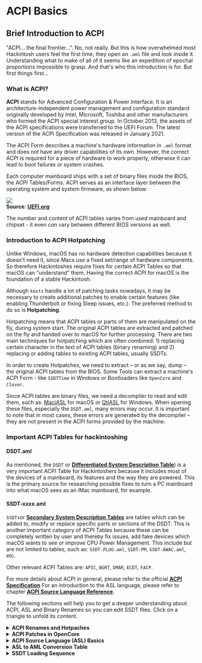 # ACPI Basics
## Brief Introduction to ACPI

"ACPI… the final frontier…". No, not really. But this is how overwhelmed most Hackintosh users feel the first time, they open an `.aml` file and look inside it. Understanding  what to make of all of it seems like an expedition of epochal proportions impossible to grasp. And that's who this introduction is for. But first things first…

### What is ACPI?
**ACPI** stands for Advanced Configuration & Power Interface. It is an architecture-independent power management and configuration standard originally developed by Intel, Microsoft, Toshiba and other manufacturers who formed the ACPI special interest group. In October 2013, the assets of the ACPI specifications were transferred to the UEFI Forum. The latest version of the ACPI Specification was released in January 2021. 

The ACPI Form describes a machine's hardware information in `.aml` format and does not have any driver capabilities of its own. However, the correct ACPI is required for a piece of hardware to work properly, otherwise it can lead to boot failures or system crashes. 

Each computer mainboard ships with a set of binary files inside the BIOS, the ACPI Tables/Forms. ACPI serves as an interface layer between the operating system and system firmware, as shown below:

![](https://uefi.org/specs/ACPI/6.4/_images/acpi-overview.png)</br>
**Source**: [**UEFI.org**](https://uefi.org/specs/ACPI/6.4/Frontmatter/Overview/Overview.html)

The number and content of ACPI tables varies from used mainboard and chipset - it even *can* vary between different BIOS versions as well.

### Introduction to ACPI Hotpatching

Unlike Windows, macOS has no hardware detection capabilities because it doesn't need it, since Macs use a fixed set/range of hardware components. So therefore Hackintoshes require fixes for certain ACPI Tables so that macOS can "understand" them. Having the correct ACPI for macOS is the foundation of a stable Hackintosh. 

Although `kexts` handle a lot of patching tasks nowadays, it may be necessary to create additional patches to enable certain features (like enabling Thunderbolt or fixing Sleep issues, etc.). The preferred method to do so is **Hotpatching**.

Hotpatching means that ACPI tables or parts of them are manipulated on the fly, during system start. The original ACPI tables are extracted and patched on the fly and handed over to macOS for further processing. There are two main techniques for hotpatching which are often combined: 1) replacing certain character in the text of ACPI tables (binary renaming) and 2) replacing or adding tables to existing ACPI tables, usually SSDTs.

In order to create Hotpatches, we need to extract – or as we say, dump – the original ACPI tables from the BIOS. Some Tools can extract a machine's ACPI Form - like `SSDTTime` in Windows or Bootloaders like `OpenCore` and `Clover`. 

Since ACPI tables are binary files, we need a decompiler to read and edit them, such as: [MaciASL](https://github.com/acidanthera/MaciASL) for macOS or [QtiASL](https://github.com/ic005k/QtiASL) for Windows. When opening these files, especially the `DSDT.aml`, many errors may occur. It is important to note that in most cases, these errors are generated by the decompiler – they are not present in the ACPI forms provided by the machine.

### Important ACPI Tables for hackintoshing

#### DSDT.aml 
As mentioned, the `DSDT` or [**Differentiated System Description Table**](https://uefi.org/specs/ACPI/6.4/05_ACPI_Software_Programming_Model/ACPI_Software_Programming_Model.html#differentiated-system-description-table-dsdt)) is a very important ACPI Table for Hackintoshers because it includes most of the devices of a mainboard, its features and the way they are powered. This is the primary source for researching possible fixes to turn a PC mainboard into what macOS sees as an iMac mainboard, for example.

#### SSDT-xxxx.aml
`SSDTs`or [**Secondary System Description Tables**](https://uefi.org/specs/ACPI/6.4/05_ACPI_Software_Programming_Model/ACPI_Software_Programming_Model.html?highlight=ssdt#secondary-system-description-table-ssdt) are tables which can be added to, modify or replace specific parts or sections of the DSDT. This is another important category of ACPI Tables because these can be completely written by user and thereby fix issues, add fake devices which macOS wants to see or improve CPU Power Management. This include but are not limited to tables, such as: `SSDT-PLUG.aml`, `SSDT-PM`, `SSDT-AWAC.aml`, etc.

Other relevant ACPI Tables are: `APIC`, `BGRT`, `DMAR`, `ECDT`, `FACP`.

For more details about ACPI in general, please refer to the official [**ACPI Specification**](https://uefi.org/specs/ACPI/6.4/index.html) For an introduction to the ASL language, please refer to chapter [**ACPI Source Language Reference**](https://uefi.org/specs/ACPI/6.4/19_ASL_Reference/ACPI_Source_Language_Reference.html?highlight=asl%20syntax).

The following sections will help you to get a deeper understanding about ACPI, ASL and Binary Renames so you can edit SSDT files. Click on a triangle to unfold its content.
<details>
<summary><strong>ACPI Renames and Hotpaches</strong></summary>

## ACPI Renames and Hotpatches

Try to avoid ACPI binary renames and patches such as `HDAS` to `HDEF`, `EC0` to `EC`, `SSDT-OC-XOSI` etc., whenever possible. Especially renaming of underlined `MethodObj`(such as `_STA`, `_OSI`, etc.) should be done with caution. Nowadays, a lot of them are handled by Kexts like **AppleALC** and **Whatevergreen** anyway.

**General Guidelines**: 

- No OS Patches are required. For parts that do not work properly use customized patches to make them work. For special requirements of operating systems, use the `SSDT-XOSI` Patch.
- For Brightness Control Keys to work, some machines do not require extra patches. Use `PS2 Keyboard Mapping` instead to achieve the same effect.
- For now, the vast majority of machines require the `0D6D Patch` to fix `Instant Wake` issues.
- Mostly all Laptops require additional device-specific renames and patches for the Battery Percentage Indicator to work. Recently, a new Kext called [ECEnabler](https://github.com/1Revenger1/ECEnabler) was introduced which enables macOS to read the battery status provided the Embedded Controller, so no patching is required. It doesn't work in all cases but it's a good idea to give it a try first.
- Most ThinkPad Laptops require the `PTSWAKTTS` patch to stop the Power Button LED from pulsing after waking up from sleep.
- For machines with a dedicated Sleep Button: if pressing the Sleep Button crashes the system, use the `PNP0C0E Sleep Correction Method` to fix it.

You may need to disable or enable certain components in order to solve specific problems. 
 
**In general, use:**

- `Binary Renames & Preset Variables` – the binary rename method is especially effective for computers running only macOS. On multi-boot systems with different Operating Systems  these patches should be used with **Caution** since binary renames apply to all systems which can cause issues. The best way to avoid such issues is to bypass OpenCore when booting into a different OS altogether, so no patches are injected. Or use Clover instead, since it does not inject patches into other OSes.
- `Fake Devices` since this method is very reliable. **Recommended**. 
</details>
<details>
<summary><strong>ACPI Patches in OpenCore</strong></summary>

### ACPI Patches in OpenCore
The following section refers to patching other ACPI Tables apart from the `DSDT.aml`, which most SSDT Hotpatches in the OC Little Repository are addressing. 

OpenCore applies ACPI changes globally to *every* operating system (unlike Clover) in the following order (as defined in the `config.plist`):

1. `Patch` is processed
2. `Delete` is processed 
3. `Add` is processed
4. `Quirks` are processed

#### Other ACPI Tables and Patching Methods
For more info about each one of the mentioned ACPI Tables below, please refer to the List of available [ACPI System Description Tables](https://uefi.org/specs/ACPI/6.4/05_ACPI_Software_Programming_Model/ACPI_Software_Programming_Model.html#acpi-system-description-tables).
	
![OC_ACPI_Patches](https://user-images.githubusercontent.com/76865553/136164424-ad3c01a5-546c-4f05-bdba-2e2d7eb72bd3.png)
	
- **FACP.aml**
	- **Patch method**: `ACPI\Quirks\FadtEnableReset` = `true` 
	- **Description**: Fixed ACPI Description Table (FADT). In the [ACPI Specification](https://uefi.org/specs/ACPI/6.4/05_ACPI_Software_Programming_Model/ACPI_Software_Programming_Model.html#fixed-acpi-description-table-fadt), the FADT defines various static system information related to configuration and power management. The FADT describes the implementation and configuration details of the ACPI hardware registers on the platform represented by an **FACP.aml** in the machine's ACPI Table, such as the RTC Clock, Power and Sleep buttons, Power Management, etc. In Hackintoshland this affects the following functions:
	- If you press the **Power Button** and cannot call out the "Restart, Sleep, Cancel, Shutdown" menu, try setting `ACPI\Quirks\FadtEnableReset`to `true`. If this doesn't fix it, try adding ***SSDT-PMCR*** instead. It's located under "Adding Missing Parts".
	- `Low Power S0 Idle` state. Tthe **FACP.aml** form characterizes the machine type and determines the power management method. If `Low Power S0 Idle` = `1`, it's an `AOAC` (Always On Always Connected) type of computer. See the "About AOAC" section for more details on `AOAC`.

- **Clear ACPI Header fields** 
	- **Patch method**: `ACPI\Quirks\NormalizeHeaders` = `true` 
	- **Note**: Only required on macOS 10.13

- **BGRT.aml** 
    - **Patch method**: `ACPI\Quirks\ResetLogoStatus` = `true` 
    - **Description**: **BGRT.aml** form is the bootstrap graphics resource table. According to the [`ACPI specification`](https://www.acpica.org/documentation), the `Displayed` item of the form should = `0`. However, some vendors have written non-zero data to the `Displayed` entry for some reason, which may cause the screen refresh to fail during the boot phase. The patch works to make `Displayed` = `0`.
    - **Note:** Not all machines have this form

- **Relocate ACPI Memory Regions** 
    - **Patch method**: `ACPI\Quirks\RebaseRegions` = `true` 
    - **Description**: ACPI forms have memory regions with both dynamically allocated addresses and fixed addresses. 
    - **Caution**: This patch is very dangerous and should not be chosen unless relocating memory regions solves boot crashes!

- **FACS.aml** 
    - **Patch method**: `ACPI\Quirks\ResetHwSig` = `true` 
    - **Decription**: The `Hardware Signature` item of the **FACS.aml** form is a 4-byte hardware signature, which is calculated after the system boots based on the hardware configuration. If this value is changed after the machine wakes up from a **Hibernate** state, the system will not recover correctly. The patch works by setting the `Hardware Signature` = `0` to resolve this issue.
    - **Note:** If the system has **Hibernation** disabled, you do not need to bother with this patch!

- **SLIC.aml**
	- **Patch method**: `ACPI\Quirks\SyncTableIds` = `true`
	- **Description**: Microsoft Software Licensing table. This works around patched tables becoming incompatible with the SLIC table causing licensing issues in older Windows operating systems.

- **DMAR.aml** 
    - **Patch method**: `Kernel\Quirks\DisableIoMapper` = `true` 
    - **Description**: The patch works the same as disabling `VT-d` in BIOS or using a `DropDMAR.aml` 
    - **Note**: Only early Mac systems need this patch

- **ECDT.aml**:
    - **Patch Method**: Binary rename to rename it to `EC`. Has to be applied globally so all references to its Name and `Namepath` in all of the ACPI forms are identical. Otherwise the whole ACPI gets borked.
    - **Description**: Embedded Controller.
    - **Note**: Individual machines (e.g. **Lenovo yoga-s740**) have `Namepath` in the **ECDT.aml** form that is inconsistent with the `EC` name of other ACPI forms, which can cause ACPI errors during the boot process. This patch is a good solution to the ACPI error problem.
    - **Note**: Not all machines have this table. Use SSDTTime to generate a fake EC.
</details>
<details>
<summary><strong>ACPI Source Language (ASL) Basics</strong></summary>

# ACPI Source Language (ASL) Basics
> The provided explanations in this Section are based on the following Post at PCBeta Forums by the User suhetao: "[DIY DSDT Tutorial Series, Part 1: ASL (ACPI Source Language) Basics](http://bbs.pcbeta.com/forum.php?mod=viewthread&tid=944566&archive=2&extra=page%3D1&page=1)"
> 
> - Reformatted for Markdown by Bat.bat (williambj1) on 2020-2-14, with some additions and corrections.
> - Translated from chinese into english and edited by [5T33Z0](https://github.com/5T33Z0), 2021-03-24.

## Preface
The following information is based on the documentation of the [ACPI Specifications](https://uefi.org/specs/ACPI/6.4/) provided by the Unified Extensible Firmware Interface Forum (UEFI.org). Since I am not a BIOS developer, it is possible that there could be mistakes in the provided ASL examples.

## Explanation 
Did you ever wonder what a `DSDT` or `SSDT` is and what it does? Or how these rename patches that you have in your `config.plist` work? Well, after reading this, you will know for sure!

### ACPI
**`ACPI`** stands for `Advanced Configuration & Power Interface`. In the ACPI, peripheral devices and system hardware features of the platform are described in (1) the **`DSDT`** (Differentiated System Description Table), which is loaded at boot and (2) in SSDTs (Secondary System Description Tables), which are loaded *dynamically* at run time. ACPI is literally just a set of tables of texts to provide operating systems with some basic information about the used hardware. **`DSDTs`** and **`SSDTs`** are just *two* of the many tables that make up a system's ACPI – but very important ones for us.

### Why to prefer SSDTs over a patched DSDT
A common problem with Hackintoshes is missing ACPI functionality when trying to run macOS on X86-based Intel and AMD systems, such as: Networking not working, USB Ports not working, CPU Power Management not working correctly, screens not turning off when the lid is closed, Sleep and Wake not working, Brightness controls not working and so on.

These issues stems from DSDTs made with Windows support in mind on one hand and Apple not using standard ACPI tables for their hardware on the other. These issues can be addressed by dumping, patching and injecting the patched DSDT during boot, replacing the original. 

Since a DSDT can change when updating the BIOS, injecting an older DSDT on top of a newer one can cause conflicts and break macOS functionalities. Therefore *dynamic patching* with SSDTs is highly recommended over using a patched DSDT. Plus the whole process is much more efficient, transparent and elegant.

### ASL
A notable feature of `ACPI` is a specific proprietary language to compile ACPI tables. This language is called `ASL` (ACPI Source Language), which is at the center of this article. After an ASL is compiled, it becomes AML (ACPI Machine Language), which can be executed by the operating system. Since ASL is a language, it has its own rules and guidelines. 

## ASL Guidelines

1. The variable defined in the `DefinitionBlock` must not exceed 4 characters, and not begin with digits. Just check any DSDT/SSDT – no exceptions.
2. `Scope` is similar to `{}`. There is one and there is only one `Scope`. Therefore, DSDT begins with:

   ```swift
   DefinitionBlock ("xxxx", "DSDT", 0x02, "xxxx", "xxxx", xxxx)
   {
   ```
   and is ended by

   ```swift
   }
   ```

   This is called the `Root Scope`.

The `xxxx` parameters refer to the `File Name`、`OEMID`、`Table ID` and `OEM Version`. The third parameter is based on the second parameter. As shown above, if the second parameter is **`DSDT`**, the third parameter must be `0x02`. Other parameters are free to fill in.

1. Methods and variables beginning with an underscore `_` are reserved for operating systems. That's why some ASL tables contain `_T_X` trigger warnings after decompiling.

2. A `Method` always contains either a `Device` or a `Scope`. As such, a `Method` _cannot_ be defined without a `Scope`. Therefore the example below is **invalid** because the Method is followed by a DefinitionBlock:

   ```swift
   Method (xxxx, 0, NotSerialized)
   {
       ...
   }
   DefinitionBlock ("xxxx", "DSDT", 0x02, "xxxx", "xxxx", xxxx)
   {
       ...
   }
   ```

3. `\_GPE`,`\_PR`,`\_SB`,`\_SI`,`\_TZ` belong to root scope `\`.

   - `\_GPE` &rarr; ACPI Event handlers
   - `\_PR` &rarr; CPU
   - `\_SB` &rarr; Devices and Busses
   - `\_SI` &rarr; System indicator
   - `\_TZ` &rarr; Thermal zone

	Components with different attributes are place below/inside the corresponding Scope. For example:

   - `Device (PCI0)` is placed inside `Scope (\_SB)`

     ```swift
     Scope (\_SB)
     {
         Device (PCI0)
         {
             ...
         }
         ...
     }
     ```

   - CPU related information is placed in Scope (_PR)

     > CPUs can have various scopes, for instance `_PR`,`_SB`,`_SCK0`

     ```swift
     Scope (_PR)
     {
         Processor (CPU0, 0x00, 0x00000410, 0x06)
         {
             ...
         }
         ...
     }
     ```

   - `Scope (_GPE)` places event handlers

      ```swift
      Scope (_GPE)
      {
          Method (_L0D, 0, NotSerialized)
          {
              ...
          }
          ...
      }
      ```

      Yes, methods can be placed here. Caution, methods begin with **`_`** are reserved by operating systems.

5. `Device (xxxx)` also can be recognized as a scope, it contains various descriptions to devices, e.g. `_ADR`,`_CID`,`_UID`,`_DSM`,`_STA`.
6. Symbol `\` quotes the root scope; `^` quotes the superior scope. Similarly,`^` is superior to `^^`.
7. Symbol `_` is meaningless, it only completes the 4 characters, e.g. `_OSI`.
8. For better understanding, ACPI releases `ASL+(ASL2.0)`, it introduces C language's `+-*/=`, `<<`, `>>` and logical judgment `==`, `!=` etc.
9. Methods in ASL can accept up to 7 arguments; they are represented by `Arg0` to `Arg6` and cannot be customized.
10. Local variables in ASL can accept up to 8 arguments；they are represented by `Local0`~`Local7`. Definitions is not necessary, but should be initialized, in other words, assignment is needed.

## Common ASL Data Types

|    ASL    | 
| :-------: | 
| `Integer` |
| `String`  | 
|  `Event`  | 
| `Buffer`  | 
| `Package` | 

## ASL Variables Definition

- Define Integer:

  ```swift
  Name (TEST, 0)
  ```

- Define String:
  
  ```swift
  Name (MSTR,"ASL")
  ```

- Define Package:

  ```swift
  Name (_PRW, Package (0x02)
  {
      0x0D,
      0x03
  })
  ```

- Define Buffer Field (6 available types in total):

| Create statement |   size    |
| :--------------: | :-------: |
|  CreateBitField  |  1-Bit    |
| CreateByteField  |  8-Bit    |
| CreateWordField  |  16-Bit   |
| CreateDWordField |  32-Bit   |
| CreateQWordField |  64-Bit   |
|   CreateField    | any sizes |

  ```swift
  CreateBitField (AAAA, Zero, CCCC)
  CreateByteField (DDDD, 0x01, EEEE)
  CreateWordField (FFFF, 0x05, GGGG)
  CreateDWordField (HHHH, 0x06, IIII)
  CreateQWordField (JJJJ, 0x14, KKKK)
  CreateField (LLLL, Local0, 0x38, MMMM)
  ```
It is not necessary to announce its type when defining a variable.

## ASL Assignment

```swift
Store (a,b) /* legacy ASL */
b = a      /*   ASL+  */
```

**Examples**:

```swift
Store (0, Local0)
Local0 = 0

Store (Local0, Local1)
Local1 = Local0
```

## ASL Calculation

|  ASL+  |  Legacy ASL|  Examples                                                                 |
| :----: | :--------: | :------------------------------------------------------------------------ |
|   +    |    Add     | `Local0 = 1 + 2`<br/>`Add (1, 2, Local0)`                                 |
|   -    |  Subtract  | `Local0 = 2 - 1`<br/>`Subtract (2, 1, Local0)`                            |
|   *    |  Multiply  | `Local0 = 1 * 2`<br/>`Multiply (1, 2, Local0)`                            |
|   /    |   Divide   | `Local0 = 10 / 9`<br/>`Divide (10, 9, Local1(remainder), Local0(result))` |
|   %    |    Mod     | `Local0 = 10 % 9`<br/>`Mod (10, 9, Local0)`                               |
|   <<   | ShiftLeft  | `Local0 = 1 << 20`<br/>`ShiftLeft (1, 20, Local0)`                        |
|   >>   | ShiftRight | `Local0 = 0x10000 >> 4`<br/>`ShiftRight (0x10000, 4, Local0)`             |
|   --   | Decrement  | `Local0--`<br/>`Decrement (Local0)`                                       |
|   ++   | Increment  | `Local0++`<br/>`Increment (Local0)`                                       |
|   &    |    And     | `Local0 = 0x11 & 0x22`<br/>`And (0x11, 0x22, Local0)`                     |
| &#124; |     Or     | `Local0 = 0x01`&#124;`0x02`<br/>`Or (0x01, 0x02, Local0)`                 |
|   ~    |    Not     | `Local0 = ~(0x00)`<br/>`Not (0x00,Local0)`                                |
|        |    Nor     | `Nor (0x11, 0x22, Local0)`                                                |

Read `ACPI Specification` for more details

## ASL Logic

|  ASL+  |   Legacy ASL  | Examples                                                         |
| :----: | :-----------: | :----------------------------------------------------------------|
|   &&   |     LAnd      |  `If (BOL1 && BOL2)`<br/>`If (LAnd(BOL1, BOL2))`                 |
|   !    |     LNot      |  `Local0 = !0`<br/>`Store (LNot(0), Local0)`                     |
| &#124; |      LOr      |  `Local0 = (0`&#124;`1)`<br/>`Store (LOR(0, 1), Local0)`         |
|   <    |     LLess     |  `Local0 = (1 < 2)`<br/>`Store (LLess(1, 2), Local0)`            |
|   <=   |  LLessEqual   |  `Local0 = (1 <= 2)`<br/>`Store (LLessEqual(1, 2), Local0)`      |
|   >    |   LGreater    |  `Local0 = (1 > 2)`<br/>`Store (LGreater(1, 2), Local0)`         |
|   >=   | LGreaterEqual |  `Local0 = (1 >= 2)`<br/>`Store (LGreaterEqual(1, 2), Local0)`   |
|   ==   |    LEqual     |  `Local0 = (Local0 == Local1)`<br/>`If (LEqual(Local0, Local1))` |
|   !=   |   LNotEqual   |  `Local0 = (0 != 1)`<br/>`Store (LNotEqual(0, 1), Local0)`       |

Only two results from logical calculation - `0` or `1`

## Defining Methods in ASL

1. Define a Method:

   ```swift
   Method (TEST)
   {
       ...
   }
   ```

2. Defines a method containing 2 parameters and applies local variables `Local0`~`Local7`

   Numbers of parameters are defaulted to `0`

   ```swift
   Method (MADD, 2)
   {
       Local0 = Arg0
       Local1 = Arg1
       Local0 += Local7
   }
   ```


3. Define a method contains a return value:
  
   ```swift
   Method (MADD, 2)
   {
       Local0 = Arg0
       Local1 = Arg1
       Local0 += Local1

       Return (Local0) /* return here */
   }
   ```

   

   ```swift
   Local0 = 1 + 2            /* ASL+ */
   Store (MADD (1, 2), Local0)  /* Legacy ASL */
   ```

4. Define serialized method:

   If not define `Serialized` or `NotSerialized`, default as `NotSerialized`

   ```swift
   Method (MADD, 2, Serialized)
   {
       Local0 = Arg0
       Local1 = Arg1
       Local0 += Local1
       Return (Local0)
   }
   ```

   It looks like `multi-thread synchronization`. In other words, only one instance can exist in the memory when the method is stated as `Serialized`. Normally the application creates one object, for example:

   ```swift
   Method (TEST, Serialized)
   {
       Name (MSTR,"I will succeed")
   }
   ```

   If we state `TEST` shown above，and call it from two different methods:

   ```swift
   Device (Dev1)
   {
        TEST ()
   }
   Device (Dev2)
   {
        TEST ()
   }
   ```
If we execute `TEST` in `Dev1`, then `TEST` in `Dev2` will wait until the first one finalized. If we state:

   ```swift
   Method (TEST, NotSerialized)
   {
       Name (MSTR, "I will succeed")
   }
   ```

   when one of `TEST` called from `Devx`, another `TEST` will be failed to create `MSTR`.

## ACPI Preset Function

### `_OSI`  (Operating System Interfaces)

It is easy to acquire the current operating system's name and version when applying `_OSI`. For example, we could apply a patch that is specific to Windows or MacOS.

`_OSI` requires a string, the string must be picked from the table below.

|                 OS                  |      String      |
| :---------------------------------: | :--------------: |
|                macOS                |    `"Darwin"`    |
| Linux (other Linux-based OS)        |    `"Linux"`     |
|                  FreeBSD            |   `"FreeBSD"`    |
|                  Windows            | `"Windows 20XX"` |

> Notably, different Windows versions requre a unique string, read:  
> <https://docs.microsoft.com/en-us/windows-hardware/drivers/acpi/winacpi-osi>

When `_OSI`'s string matches the current system, it returns `1` since the `If` condition is valid.

```swift
If (_OSI ("Darwin")) /* judge if the current system is macOS */
```

### `_STA` (Status)

**⚠️ CAUTION: Two types of `_STA` exist! Do not confuse it with `_STA` from `PowerResource`!**

5 types of bit can be return from `_STA` method, explanations are listed below:

| Bit   | Explanations                           |
| :-----: | :----------------------------- |
| Bit [0] | Set if the device is present.                   |
| Bit [1] | Set if the device is enabled and decoding its resources. |
| Bit [2] | Set if the device should be shown in the UI.         |
| Bit [3] | Set if the device is functioning properly (cleared if device failed its diagnostics).            |
| Bit [4] | Set if the battery is present.             |

We need to transfer these bits from hexadecimal to binary. `0x0F` transferred to `1111`, meaning enable it(the first four bits); while `Zero` means disable. 

We also encounter `0x0B`,`0x1F`. `1011` is a binary form of `0x0B`, meaning the device is enabled and not is not allowed to decode its resources. `0X0B` often utilized in ***`SSDT-PNLF`***. `0x1F` (`11111`)only appears to describe battery device from laptop, the last bit is utilized to inform Control Method Battery Device `PNP0C0A` that the battery is present.

> In terms of `_STA` from `PowerResource`
>
> `_STA` from `PowerResource` only returns `One` or `Zero`. Please read `ACPI Specification` for detail.

### `_CRS` (Current Resource Settings)
`_CRS` returns a `Buffer`, it is often utilized to acquire touchable devices' `GPIO Pin`,`APIC Pin` for controlling the interrupt mode.

## ASL flow Control

ASL also has its method to control flow.

- Switch
  - Case
  - Default
  - BreakPoint
- While
  - Break
  - Continue
- If
  - Else
  - ElseIf
- Stall

### Branch control `If` & `Switch`

#### `If`

   The following codes check if the system is `Darwin`, if yes then`OSYS = 0x2710`

   ```swift
   If (_OSI ("Darwin"))
   {
       OSYS = 0x2710
   }
   ```

#### `ElseIf`, `Else`

   The following codes check if the system is `Darwin`, and if the system is not `Linux`, if yes then `OSYS = 0x07D0`

   ```swift
   If (_OSI ("Darwin"))
   {
       OSYS = 0x2710
   }
   ElseIf (_OSI ("Linux"))
   {
       OSYS = 0x03E8
   }
   Else
   {
       OSYS = 0x07D0
   }
   ```

#### `Switch`, `Case`, `Default`, `BreakPoint`

   ```swift
   Switch (Arg2)
   {
       Case (1) /* Condition 1 */
       {
           If (Arg1 == 1)
           {
               Return (1)
           }
           BreakPoint /* Mismatch condition, exit */
       }
       Case (2) /* Condition 2 */
       {
           ...
           Return (2)
       }
       Default /* if condition is not match，then */
       {
           BreakPoint
       }
   }
   ```

### Loop control

#### `While` & `Stall`

```swift
Local0 = 10
While (Local0 >= 0x00)
{
    Local0--
    Stall (32)
}
```

`Local0` = `10`,if `Local0` ≠ `0` is false, `Local0`-`1`, stall `32μs`, the codes delay `10 * 32 = 320 μs`。

#### `For`

`For` from `ASL` is similar to `C`, `Java`

```swift
for (local0 = 0, local0 < 8, local0++)
{
    ...
}
```

`For` shown above and `While` shown below are equivalent

```swift
Local0 = 0
While (Local0 < 8)
{
    Local0++
}
```

## `External` Quote

|  Quote Types   | External SSDT Quote| Quoted                   |
| :------------: | :-------------------------------------------- | :---------------------------------------------------------------------- |
|   UnknownObj   | `External (\_SB.EROR, UnknownObj`             | (avoid to use)                                                          |
|     IntObj     | `External (TEST, IntObj`                      | `Name (TEST, 0)`                                                        |
|     StrObj     | `External (\_PR.MSTR, StrObj`                 | `Name (MSTR,"ASL")`                                                     |
|    BuffObj     | `External (\_SB.PCI0.I2C0.TPD0.SBFB, BuffObj` | `Name (SBFB, ResourceTemplate ()`<br/>`Name (BUF0, Buffer() {"abcde"})` |
|     PkgObj     | `External (_SB.PCI0.RP01._PRW, PkgObj`        | `Name (_PRW, Package (0x02) { 0x0D, 0x03 })`                            |
|  FieldUnitObj  | `External (OSYS, FieldUnitObj`                | `OSYS,   16,`                                                           |
|   DeviceObj    | `External (\_SB.PCI0.I2C1.ETPD, DeviceObj`    | `Device (ETPD)`                                                         |
|    EventObj    | `External (XXXX, EventObj`                    | `Event (XXXX)`                                                          |
|   MethodObj    | `External (\_SB.PCI0.GPI0._STA, MethodObj`    | `Method (_STA, 0, NotSerialized)`                                       |
|    MutexObj    | `External (_SB.PCI0.LPCB.EC0.BATM, MutexObj`  | `Mutex (BATM, 0x07)`                                                    |
|  OpRegionObj   | `External (GNVS, OpRegionObj`                 | `OperationRegion (GNVS, SystemMemory, 0x7A4E7000, 0x0866)`              |
|  PowerResObj   | `External (\_SB.PCI0.XDCI, PowerResObj`       | `PowerResource (USBC, 0, 0)`                                            |
|  ProcessorObj  | `External (\_SB.PR00, ProcessorObj`           | `Processor (PR00, 0x01, 0x00001810, 0x06)`                              |
| ThermalZoneObj | `External (\_TZ.THRM, ThermalZoneObj`         | `ThermalZone (THRM)`                                                    |
|  BuffFieldObj  | `External (\_SB.PCI0._CRS.BBBB, BuffFieldObj` | `CreateField (AAAA, Zero, BBBB)`                                        |

> DDBHandleObj is rare, no discussion


## ASL CondRefOf

`CondRefOf` is useful to check the object is existed or not.

```swift
Method (SSCN, 0, NotSerialized)
{
    If (_OSI ("Darwin"))
    {
        ...
    }
    ElseIf (CondRefOf (\_SB.PCI0.I2C0.XSCN))
    {
        If (USTP)
        {
            Return (\_SB.PCI0.I2C0.XSCN ())
        }
    }

    Return (Zero)
}
```

The codes are quoted from **`SSDT-I2CxConf`**. When system is not MacOS, and `XSCN` exists under `I2C0`, it returns the original value.
</details>
<details>
<summary><strong>ASL to AML Conversion Table</strong></summary>

# ASL to AML Conversion Table

> `ASL` is an abbreviation for ACPI Source Language, i.e. `ACPI Source Code`. `AML` on the other hand is its binary counterpart, the `ACPI Machine Language Binary`– the language computers can understand.

The following table can be regarded as the quasi dictionary for translating from ASL to AML. 

Here's an Example: the well-known "`_DSM` to `XDSM`" binary rename consists of the "Find" value: `5F44534D` and the "Replace" value `5844534D`. This all seems kind of random at first, but in fact it is not. If you take a look in the binary column, you can see that the underscore "`_`" has a value of "5F" (we omit the leading zeros), "D" has "44", "S" is "3S" and "M" corresponds to "4d" – which equals "`_DSM`" in binary. And binary "58" "44" "53" "4D" equals to "`XDSM`" in ASL. And that's how you can read and translate between ASL and AML and create your own renames, if necessary.


|          ASL           |   Binary (AML) |
| :--------------------: | :---------:    |
|          ZERO          |   `0x00`    |
|          ONE           |   `0x01`    |
| **##################** | **-------** |
|         ALIAS          |   `0x06`    |
|          Name          |   `0x08`    |
| **##################** | **-------** |
|          Byte          |   `0x0a`    |
|          Word          |   `0x0b`    |
|         DWORD          |   `0x0c`    |
|         STRING         |   `0x0d`    |
|         QWORD          |   `0x0e`    |
| **##################** | **-------** |
|         Scope          |   `0x10`    |
|         Buffer         |   `0x11`    |
|        Package         |   `0x12`    |
|      VAR_PACKAGE       |   `0x13`    |
|         Method         |   `0x14`    |
|        Externel        |   `0x15`    |
|       DUAL_NAME        |   `0x2e`    |
|       MULTI_NAME       |   `0x2f`    |
| **##################** | **-------** |
|           A            |   `0x41`    |
|           B            |   `0x42`    |
|           C            |   `0x43`    |
|           D            |   `0x44`    |
|           E            |   `0x45`    |
|           F            |   `0x46`    |
|           G            |   `0x47`    |
|           H            |   `0x48`    |
|           I            |   `0x49`    |
|           J            |   `0x4a`    |
|           K            |   `0x4b`    |
|           L            |   `0x4c`    |
|           M            |   `0x4d`    |
|           N            |   `0x4e`    |
|           O            |   `0x4f`    |
|           P            |   `0x50`    |
|           Q            |   `0x51`    |
|           R            |   `0x52`    |
|           S            |   `0x53`    |
|           T            |   `0x54`    |
|           U            |   `0x55`    |
|           V            |   `0x56`    |
|           W            |   `0x57`    |
|           X            |   `0x58`    |
|           Y            |   `0x59`    |
|           Z            |   `0x5a`    |
|           \            |   `0x5c`    |
|           ^            |   `0x5e`    |
|           _            |   `0x5f`    |
| **##################** | **-------** |
|         Local0         |   `0x60`    |
|         Local1         |   `0x61`    |
|         Local2         |   `0x62`    |
|         Local3         |   `0x63`    |
|         Local4         |   `0x64`    |
|         Local5         |   `0x65`    |
|         Local6         |   `0x66`    |
|         Local7         |   `0x67`    |
| **##################** | **-------** |
|          Arg0          |   `0x68`    |
|          Arg1          |   `0x69`    |
|          Arg2          |   `0x6a`    |
|          Arg3          |   `0x6b`    |
|          Arg4          |   `0x6c`    |
|          Arg5          |   `0x6d`    |
|          Arg6          |   `0x6e`    |
| **##################** | **-------** |
|         Store          |   `0x70`    |
|         Refor          |   `0x71`    |
|          Add           |   `0x72`    |
|         Concat         |   `0x73`    |
|        Suntract        |   `0x74`    |
|       INCREMENT        |   `0x75`    |
|       DECREMENT        |   `0x76`    |
|        MULTIPLY        |   `0x77`    |
|         DIVIDE         |   `0x78`    |
|       SHIFT_LEFT       |   `0x79`    |
|      SHIFT_RIGHT       |   `0x7a`    |
|          AND           |   `0x7b`    |
|          NAND          |   `0x7c`    |
|           OR           |   `0x7d`    |
|          NOR           |   `0x7e`    |
|          XOR           |   `0x7f`    |
|          NOT           |   `0x80`    |
|   FIND_SET_LEFT_BIT    |   `0x81`    |
|   FIND_SET_RIGHT_BIT   |   `0x82`    |
|        DEREF_OF        |   `0x83`    |
|       CONCAT_RES       |   `0x84`    |
|          MOD           |   `0x85`    |
|         NOTIFY         |   `0x86`    |
|        SIZE_OF         |   `0x87`    |
|         INDEX          |   `0x88`    |
|         MATCH          |   `0x89`    |
|   CREATE_DWORD_FIELD   |   `0x8a`    |
|   CREATE_WORD_FIELD    |   `0x8b`    |
|   CREATE_BYTE_FIELD    |   `0x8c`    |
|    CREATE_BIT_FIELD    |   `0x8d`    |
|      OBJECT_TYPE       |   `0x8e`    |
|   CREATE_QWORD_FIELD   |   `0x8f`    |
|          LAND          |   `0x90`    |
|          LOR           |   `0x91`    |
|          LNOT          |   `0x92`    |
|         LEQUAL         |   `0x93`    |
|        LGREATER        |   `0x94`    |
|         LLESS          |   `0x95`    |
|       TO_BUFFER        |   `0x96`    |
|     TO_DEC_STRING      |   `0x97`    |
|     TO_HEX_STRING      |   `0x98`    |
|       TO_INTEGER       |   `0x99`    |
|       TO_STRING        |   `0x9c`    |
|      COPY_OBJECT       |   `0x9d`    |
|          MID           |   `0x9e`    |
|        CONTINUE        |   `0x9f`    |
|           IF           |   `0xa0`    |
|          ELSE          |   `0xa1`    |
|         WHILE          |   `0xa2`    |
|          NOOP          |   `0xa3`    |
|         RETURN         |   `0xa4`    |
|         BREAK          |   `0xa5`    |
|      BREAK_POINT       |   `0xcc`    |
|          ONES          |   `0xff`    |
| **##################** | **-------** |
|    **Ext. Op. EXT**    | **`0x5b`**  |
| **##################** | **-------** |
|         MUTEX          |   `0x01`    |
|         EVENT          |   `0x02`    |
|      COND_REF_OF       |   `0x12`    |
|      CREATE_FIELD      |   `0x13`    |
|       LOAD_TABLE       |   `0x1f`    |
|          LOAD          |   `0x20`    |
|         STALL          |   `0x21`    |
|         SLEEP          |   `0x22`    |
|        ACQUIRE         |   `0x23`    |
|         SIGNAL         |   `0x24`    |
|          WAIT          |   `0x25`    |
|         RESET          |   `0x26`    |
|        RELEASE         |   `0x27`    |
|        FROM_BCD        |   `0x28`    |
|         TO_BCD         |   `0x29`    |
|         UNLOAD         |   `0x2a`    |
|        REVISION        |   `0x30`    |
|         DEBUG          |   `0x31`    |
|         FATAL          |   `0x32`    |
|         TIMER          |   `0x33`    |
|         REGION         |   `0x80`    |
|         FIELD          |   `0x81`    |
|         DEVICE         |   `0x82`    |
|       PROCESSOR        |   `0x83`    |
|       POWER_RES        |   `0x84`    |
|      THERMAL_ZONE      |   `0x85`    |
|      INDEX_FIELD       |   `0x86`    |
|       BANK_FIELD       |   `0x87`    |
|      DATA_REGION       |   `0x88`    |
</details>
<details>
<summary><strong>SSDT Loading Sequence</strong></summary>

# SSDT Loading Sequence

Typically, SSDT patches are targeted at the machine's ACPI (either the DSDT or other SSDTs). Since the original ACPI is loaded prior to SSDT patches, there is no need for SSDTs in the `Add` list to be loaded in a specific order. But there is an exceptions to this rule…
    
For example, if you have 2 SSDTs (SSDT-X and SSDT-Y), where SSDT-X defines a `device` which SSDT-Y is "cross-referencing" via a `Scope`, then these the two patches have to be loaded in the correct order/sequence for the whole patch to work. Generally speaking, SSDTs being "scoped" into have to be loaded prior to the ones "scoping".

## Example

- **Patch 1**：***SSDT-XXXX-1.aml***
  
  ```swift
  External (_SB.PCI0.LPCB, DeviceObj)
  Scope (_SB.PCI0.LPCB)
  {
      Device (XXXX)
      {
          Name (_HID, EisaId ("ABC1111"))
      }
  }
  ```
  
- **Patch 2**：***SSDT-XXXX-2.aml***

  ```swift
  External (_SB.PCI0.LPCB.XXXX, DeviceObj)
  Scope (_SB.PCI0.LPCB.XXXX)
  {
        Method (YYYY, 0, NotSerialized)
       {
           /* do nothing */
       }
    }
  ```
  
- SSDT Loading Sequence in `config.plist` under `ACPI > Add`: 

  ```XML
  Item 1
            path    <SSDT-XXXX-1.aml>
  Item 2
            path    <SSDT-XXXX-2.aml>
  ```
</details>
